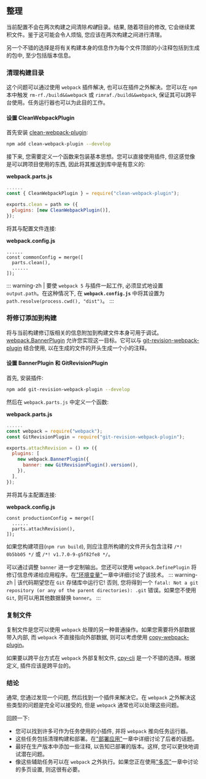 ## 整理
当前配置不会在两次构建之间清除*构建*目录。结果, 随着项目的修改, 它会继续累积文件。鉴于这可能会令人烦恼, 您应该在两次构建之间进行清理。

另一个不错的选择是将有关构建本身的信息作为每个文件顶部的小注释包括到生成的包中, 至少包括版本信息。

### 清理构建目录
这个问题可以通过使用 `webpack` 插件解决, 也可以在插件之外解决。您可以在 `npm` 本中触发 `rm-rf./build&&webpack` 或 `rimraf./build&&webpack`, 保证其可以跨平台使用。任务运行器也可以为此目的工作。

#### 设置 CleanWebpackPlugin
首先安装 [clean-webpack-plugin](https://www.npmjs.com/package/clean-webpack-plugin):
```bash
npm add clean-webpack-plugin --develop
```

接下来, 您需要定义一个函数来包装基本思想。您可以直接使用插件, 但这感觉像是可以跨项目使用的东西, 因此将其推送到库中是有意义的:

**webpack.parts.js**
```js
......
const { CleanWebpackPlugin } = require("clean-webpack-plugin");

exports.clean = path => ({
  plugins: [new CleanWebpackPlugin()],
});
```

将其与配置文件连接:

**webpack.config.js**
```js{3}
......
const commonConfig = merge([
  parts.clean(),
  ......
]);
```
::: warning-zh | 
要使 `webpack 5` 与插件一起工作, 必须显式地设置 `output.path`。在这种情况下, 在 **`webpack.config.js`** 中将其设置为 `path.resolve(process.cwd(), "dist")`。
:::

### 将修订添加到构建
将与当前构建修订版相关的信息附加到构建文件本身可用于调试。[webpack.BannerPlugin](https://webpack.js.org/plugins/banner-plugin/) 允许您实现这一目标。它可以与 [git-revision-webpack-plugin](https://www.npmjs.com/package/git-revision-webpack-plugin) 结合使用, 以在生成的文件的开头生成一个小的注释。

#### 设置 BannerPlugin 和 GitRevisionPlugin
首先, 安装插件:
```bash
npm add git-revision-webpack-plugin --develop
```
然后在 `webpack.parts.js` 中定义一个函数:

**webpack.parts.js**
```js
......
const webpack = require("webpack");
const GitRevisionPlugin = require("git-revision-webpack-plugin");

exports.attachRevision = () => ({
  plugins: [
    new webpack.BannerPlugin({
      banner: new GitRevisionPlugin().version(),
    }),
  ],
});
```

并将其与主配置连接:

**webpack.config.js**
```js{3}
const productionConfig = merge([
  ......
  parts.attachRevision(),
]);
```

如果您构建项目(`npm run build`), 则应注意所构建的文件开头包含注释 `/*! 0b5bb05 */` 或 `/*! v1.7.0-9-g5f82fe8 */`。

可以通过调整 `banner` 进一步定制输出。您还可以使用 `webpack.DefinePlugin` 将修订信息传递给应用程序。在["环境变量"](../Optimizing/environment-variables)一章中详细讨论了该技术。
::: warning-zh | 
该代码期望您在 `Git` 存储库中运行它! 否则, 您将得到一个 `fatal: Not a git repository (or any of the parent directories): .git` 错误。如果您不使用 `Git`, 则可以用其他数据替换 `banner`。
:::

### 复制文件
复制文件是您可以使用 `webpack` 处理的另一种普通操作。如果您需要将外部数据带入内部, 而 `webpack` 不直接指向外部数据, 则可以考虑使用 [copy-webpack-plugin](https://www.npmjs.com/package/copy-webpack-plugin)。

如果要以跨平台方式在 `webpack` 外部复制文件, [cpy-cli](https://www.npmjs.com/package/cpy-cli) 是一个不错的选择。根据定义, 插件应该是跨平台的。

### 结论
通常, 您通过发现一个问题, 然后找到一个插件来解决它。在 `webpack` 之外解决这些类型的问题是完全可以接受的, 但是 `webpack` 通常也可以处理这些问题。

回顾一下:
- 您可以找到许多可作为任务使用的小插件, 并将 `webpack` 推向任务运行器。
- 这些任务包括清理构建和部署。在["部署应用"](../Techniques/deploying)一章中详细讨论了后者的话题。
- 最好在生产版本中添加一些注释, 以告知已部署的版本。这样, 您可以更快地调试潜在问题。
- 像这些辅助任务可以在 `webpack` 之外执行。如果您正在使用["多页"](../Output/multiple-pages)一章中讨论的多页设置, 则这很有必要。